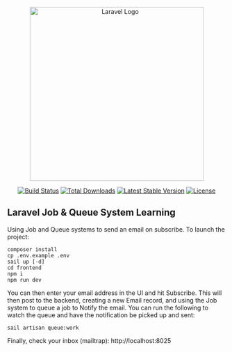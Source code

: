 <p align="center"><a href="https://laravel.com" target="_blank"><img src="https://raw.githubusercontent.com/laravel/art/master/logo-lockup/5%20SVG/2%20CMYK/1%20Full%20Color/laravel-logolockup-cmyk-red.svg" width="400" alt="Laravel Logo"></a></p>

<p align="center">
<a href="https://github.com/laravel/framework/actions"><img src="https://github.com/laravel/framework/workflows/tests/badge.svg" alt="Build Status"></a>
<a href="https://packagist.org/packages/laravel/framework"><img src="https://img.shields.io/packagist/dt/laravel/framework" alt="Total Downloads"></a>
<a href="https://packagist.org/packages/laravel/framework"><img src="https://img.shields.io/packagist/v/laravel/framework" alt="Latest Stable Version"></a>
<a href="https://packagist.org/packages/laravel/framework"><img src="https://img.shields.io/packagist/l/laravel/framework" alt="License"></a>
</p>

## Laravel Job & Queue System Learning

Using Job and Queue systems to send an email on subscribe.
To launch the project:

```shell
composer install
cp .env.example .env
sail up [-d]
cd frontend
npm i
npm run dev
```

You can then enter your email address in the UI and hit Subscribe.
This will then post to the backend, creating a new Email record, and using the Job system to queue a job to Notify the email.
You can run the following to watch the queue and have the notification be picked up and sent:

```shell
sail artisan queue:work
```

Finally, check your inbox (mailtrap):
http://localhost:8025
